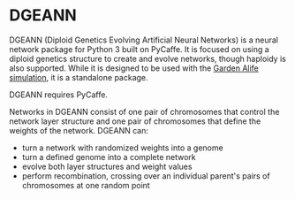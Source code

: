 # DGEANN
DGEANN (Diploid Genetics Evolving Artificial Neural Networks) is a neural network package for Python 3 built on PyCaffe. It is focused on using a diploid genetics structure to create and evolve networks, though haploidy is also supported. While it is designed to be used with the [Garden Alife simulation](https://github.com/Reedy-C/tea-garden), it is a standalone package.

DGEANN requires PyCaffe.

Networks in DGEANN consist of one pair of chromosomes that control the network layer structure and one pair of chromosomes that define the weights of the network. DGEANN can:
* turn a network with randomized weights into a genome
* turn a defined genome into a complete network
* evolve both layer structures and weight values
* perform recombination, crossing over an individual parent's pairs of chromosomes at one random point
